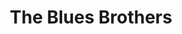---
title: "The Blues Brothers"
summary: "American Rhythm & Blues duo, founded in 1978 by comedians and . As the characters and , Belushi and Aykroyd performed as the lead vocalist and harpist/vocalist, respectively. In character, they were the frontmen for which was composed of renowned musicians. The band made its debut as the musical guest on the April 22, 1978 episode of Saturday Night Live. With the help of pianist-arranger , Belushi and Aykroyd started assembling a collection of studio talents to form their own band. These artists included saxophonist and trombonist-saxophonist , who had previously played in . In addition, guitarist and bassist , from were signed as well. Over time, additional artists such as trumpeter , guitarist , drummer and keyboardist have performed with the band. After Belushi’s death in 1982, the Blues Brothers Band has continued to perform with a rotation of guest singers and other band members."
image: "the-blues-brothers.jpg"
apple_music_artist_url: "https://music.apple.com/gb/artist/the-blues-brothers/14406835"
---